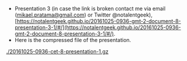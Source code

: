 * Presentation 3 (in case the link is broken contact me via email (mikael.pratama@gmail.com) or Twitter @notalentgeek), [https://notalentgeek.github.io/20161025-0936-gmt-2-document-8-presentation-3-1/#/](https://notalentgeek.github.io/20161025-0936-gmt-2-document-8-presentation-3-1/#/).
* Here is the compressed file of the presentation.

[./20161025-0936-cet-8-presentation-1.gz](./20161025-0936-cet-8-presentation-1.gz)